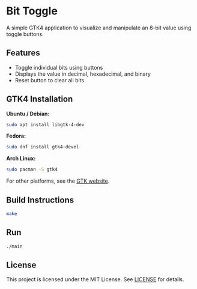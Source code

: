 # Bit Toggle

A simple GTK4 application to visualize and manipulate an 8-bit value using toggle buttons.

## Features

- Toggle individual bits using buttons
- Displays the value in decimal, hexadecimal, and binary
- Reset button to clear all bits

## GTK4 Installation

**Ubuntu / Debian:**
```sh
sudo apt install libgtk-4-dev
```

**Fedora:**
```sh
sudo dnf install gtk4-devel
```

**Arch Linux:**
```sh
sudo pacman -S gtk4
```

For other platforms, see the [GTK website](https://www.gtk.org/docs/installations/).

## Build Instructions

```sh
make
```

## Run

```sh
./main
```

## License

This project is licensed under the MIT License. See [LICENSE](LICENSE) for details.
